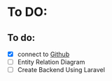 # To DO:

## To do:

* [x] connect to [Github](https://github.com/ancientfutures/arsip-app.git)
* [ ] Entity Relation Diagram
* [ ] Create Backend Using Laravel
